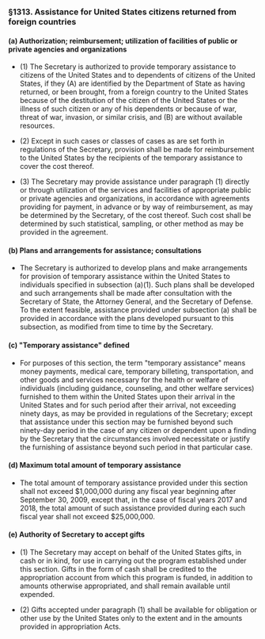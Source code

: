 ### §1313. Assistance for United States citizens returned from foreign countries
#### (a) Authorization; reimbursement; utilization of facilities of public or private agencies and organizations
* (1) The Secretary is authorized to provide temporary assistance to citizens of the United States and to dependents of citizens of the United States, if they (A) are identified by the Department of State as having returned, or been brought, from a foreign country to the United States because of the destitution of the citizen of the United States or the illness of such citizen or any of his dependents or because of war, threat of war, invasion, or similar crisis, and (B) are without available resources.

* (2) Except in such cases or classes of cases as are set forth in regulations of the Secretary, provision shall be made for reimbursement to the United States by the recipients of the temporary assistance to cover the cost thereof.

* (3) The Secretary may provide assistance under paragraph (1) directly or through utilization of the services and facilities of appropriate public or private agencies and organizations, in accordance with agreements providing for payment, in advance or by way of reimbursement, as may be determined by the Secretary, of the cost thereof. Such cost shall be determined by such statistical, sampling, or other method as may be provided in the agreement.

#### (b) Plans and arrangements for assistance; consultations
* The Secretary is authorized to develop plans and make arrangements for provision of temporary assistance within the United States to individuals specified in subsection (a)(1). Such plans shall be developed and such arrangements shall be made after consultation with the Secretary of State, the Attorney General, and the Secretary of Defense. To the extent feasible, assistance provided under subsection (a) shall be provided in accordance with the plans developed pursuant to this subsection, as modified from time to time by the Secretary.

#### (c) "Temporary assistance" defined
* For purposes of this section, the term "temporary assistance" means money payments, medical care, temporary billeting, transportation, and other goods and services necessary for the health or welfare of individuals (including guidance, counseling, and other welfare services) furnished to them within the United States upon their arrival in the United States and for such period after their arrival, not exceeding ninety days, as may be provided in regulations of the Secretary; except that assistance under this section may be furnished beyond such ninety-day period in the case of any citizen or dependent upon a finding by the Secretary that the circumstances involved necessitate or justify the furnishing of assistance beyond such period in that particular case.

#### (d) Maximum total amount of temporary assistance
* The total amount of temporary assistance provided under this section shall not exceed $1,000,000 during any fiscal year beginning after September 30, 2009, except that, in the case of fiscal years 2017 and 2018, the total amount of such assistance provided during each such fiscal year shall not exceed $25,000,000.

#### (e) Authority of Secretary to accept gifts
* (1) The Secretary may accept on behalf of the United States gifts, in cash or in kind, for use in carrying out the program established under this section. Gifts in the form of cash shall be credited to the appropriation account from which this program is funded, in addition to amounts otherwise appropriated, and shall remain available until expended.

* (2) Gifts accepted under paragraph (1) shall be available for obligation or other use by the United States only to the extent and in the amounts provided in appropriation Acts.